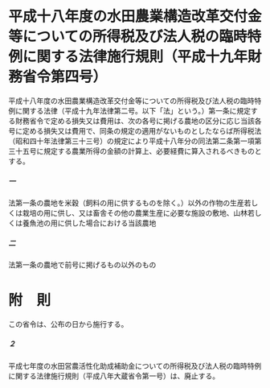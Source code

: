 # 平成十八年度の水田農業構造改革交付金等についての所得税及び法人税の臨時特例に関する法律施行規則（平成十九年財務省令第四号）
平成十八年度の水田農業構造改革交付金等についての所得税及び法人税の臨時特例に関する法律（平成十九年法律第二号。以下「法」という。）第一条に規定する財務省令で定める損失又は費用は、次の各号に掲げる農地の区分に応じ当該各号に定める損失又は費用で、同条の規定の適用がないものとしたならば所得税法（昭和四十年法律第三十三号）の規定により平成十八年分の同法第二条第一項第三十五号に規定する農業所得の金額の計算上、必要経費に算入されるべきものとする。
##### 一
法第一条の農地を米穀（飼料の用に供するものを除く。）以外の作物の生産若しくは栽培の用に供し、又は畜舎その他の農業生産に必要な施設の敷地、山林若しくは養魚池の用に供した場合における当該農地
##### 二
法第一条の農地で前号に掲げるもの以外のもの
# 附　則
この省令は、公布の日から施行する。
##### ２
平成七年度の水田営農活性化助成補助金についての所得税及び法人税の臨時特例に関する法律施行規則（平成八年大蔵省令第一号）は、廃止する。
